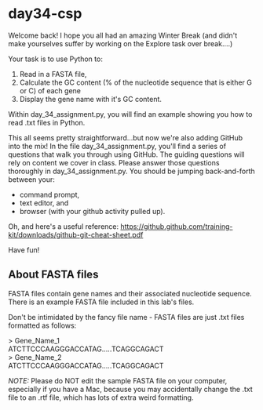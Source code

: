 # day34-csp

Welcome back! I hope you all had an amazing Winter Break (and didn't make yourselves suffer by working on the Explore task over break....)

Your task is to use Python to:
1. Read in a FASTA file, 
2. Calculate the GC content (% of the nucleotide sequence that is either G or C) of each gene
3. Display the gene name with it's GC content. 

Within day_34_assignment.py, you will find an example showing you how to read .txt files in Python. 

This all seems pretty straightforward...but now we're also adding GitHub into the mix! In the file day_34_assignment.py, you'll find a series of questions that walk you through using GitHub. The guiding questions will rely on content we cover in class. Please answer those questions thoroughly in day_34_assignment.py. You should be jumping back-and-forth between your:
- command prompt,
- text editor, and
- browser (with your github activity pulled up).

Oh, and here's a useful reference: https://github.github.com/training-kit/downloads/github-git-cheat-sheet.pdf

Have fun!



## About FASTA files
FASTA files contain gene names and their associated nucleotide sequence. There is an example FASTA file included in this lab's files. 

Don't be intimidated by the fancy file name - FASTA files are just .txt files formatted as follows:

\> Gene_Name_1\
ATCTTCCCAAGGGACCATAG.....TCAGGCAGACT\
\> Gene_Name_2\
ATCTTCCCAAGGGACCATAG.....TCAGGCAGACT


*NOTE:* Please do NOT edit the sample FASTA file on your computer, especially if
you have a Mac, because you may accidentally change the .txt file to an .rtf file,
which has lots of extra weird formatting.

